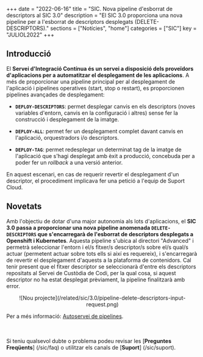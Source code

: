 +++
date        = "2022-06-16"
title       = "SIC. Nova pipeline d'esborrat de descriptors al SIC 3.0"
description = "El SIC 3.0 proporciona una nova pipeline per a l'esborrat de descriptors desplegats (DELETE-DESCRIPTORS)."
sections    = ["Notícies", "home"]
categories  = ["SIC"]
key         = "JULIOL2022"
+++

## Introducció

El **Servei d'Integració Contínua és un servei a disposició dels proveïdors d'aplicacions per a automatitzar el desplegament
de les aplicacions**. A més de proporcionar una pipeline principal per al desplegament de l'aplicació i pipelines operatives
(start, stop o restart), es proporcionen pipelines avançades de desplegament:

- **`DEPLOY-DESCRIPTORS`**: permet desplegar canvis en els descriptors (noves variables d'entorn, canvis en la configuració i altres)
sense fer la construcció i desplegament de la imatge.

- **`DEPLOY-ALL`**: permet fer un desplegament complet davant canvis en l'aplicació, orquestradors i/o descriptors.

- **`DEPLOY-TAG`**: permet redesplegar un determinat tag de la imatge de l'aplicació que s'hagi desplegat amb èxit a producció,
concebuda per a poder fer un *rollback* a una versió anterior.

En aquest escenari, en cas de requerir revertir el desplegament d'un descriptor, el procediment implicava fer una petició
a l'equip de Suport Cloud.

## Novetats

Amb l'objectiu de dotar d'una major autonomia als lots d'aplicacions, el **SIC 3.0 passa a proporcionar una nova pipeline
anomenada `DELETE-DESCRIPTORS` que s'encarregarà de l'esborrat de descriptors desplegats a Openshift i Kubernetes**.
Aquesta pipeline s'ubica al directori "Advanced" i permetrà seleccionar l'entorn i el/s fitxer/s descriptor/s sobre el/s qual/s
actuar (permetent actuar sobre tots ells si així es requereix), i s'encarregarà de revertir el desplegament d'aquests
a la plataforma de contenidors.
Cal tenir present que el fitxer descriptor se seleccionarà d'entre els descriptors repositats al
Servei de Custòdia de Codi, per la qual cosa, si aquest descriptor no ha estat desplegat prèviament, la pipeline finalitzarà
amb error.

<CENTER>![Nou projecte](/related/sic/3.0/pipeline-delete-descriptors-input-request.png)</center>

Per a més informació: [Autoservei de pipelines](/sic30-serveis/autoservei-pipelines/).

<br/><br/>
Si teniu qualsevol dubte o problema podeu revisar les [**Preguntes Freqüents**] (/sic/faq) o utilitzar els canals de [**Suport**] (/sic/suport).